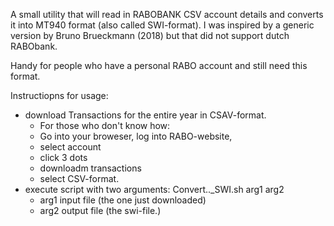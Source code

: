 A small utility that will read in RABOBANK CSV account details and converts it into MT940 format (also called SWI-format).
I was inspired by a generic version by Bruno Brueckmann (2018) but that did not support dutch RABObank. 

Handy for people who have a personal RABO account and still need this format.

Instructiopns for usage:
- download Transactions for the entire year in CSAV-format.
    - For those who don't know how:
     - Go into your broweser, log into RABO-website, 
     - select account
     - click 3 dots
     - downloadm transactions
     - select CSV-format.
- execute script with two arguments: Convert.._SWI.sh arg1 arg2
    - arg1 input file (the one just downloaded)
    - arg2 output file (the swi-file.)
    
